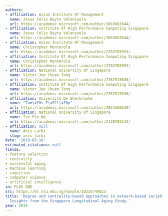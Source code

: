 ```yaml
---
authors:
- affiliation: Asian Institute Of Management
  name: Jesus Felix Bayta Valenzuela
  url: https://academic.microsoft.com/author/3083683044/
- affiliation: Institute Of High Performance Computing Singapore
  name: Jesus Felix Bayta Valenzuela
  url: https://academic.microsoft.com/author/3083683044/
- affiliation: Asian Institute Of Management
  name: Christopher Monterola
  url: https://academic.microsoft.com/author/2783765993/
- affiliation: Institute Of High Performance Computing Singapore
  name: Christopher Monterola
  url: https://academic.microsoft.com/author/2783765993/
- affiliation: National University Of Singapore
  name: Victor Joo Chuan Tong
  url: https://academic.microsoft.com/author/2767515836/
- affiliation: Institute Of High Performance Computing Singapore
  name: Victor Joo Chuan Tong
  url: https://academic.microsoft.com/author/2767515836/
- affiliation: Universite De Sherbrooke
  name: "Tam\xE0s F\xFCl\xF6p"
  url: https://academic.microsoft.com/author/2054366529/
- affiliation: National University Of Singapore
  name: Tze Pin Ng
  url: https://academic.microsoft.com/author/2128705142/
- affiliation: null
  name: Anis Larbi
  slug: anis_larbi
date: '2019-07-18'
estimated_citations: null
fields:
- feature selection
- centrality
- successful aging
- machine learning
- cognition
- computer science
- artificial intelligence
in: PLOS ONE
src: https://dr.ntu.edu.sg/handle/10220/49823
title: 'Degree and centrality-based approaches in network-based variable selection:
  Insights from the Singapore Longitudinal Aging Study.'
year: 2019
---
```

